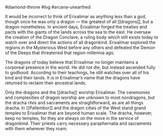 #diamond-throne #log #arcana-unearthed

It would be incorrect to think of Erixalimar as anything less than a god, though once he was only a dragon — the greatest of all [[dragons]], but a dragon nonetheless. In ancient days, Erixalimar forged the treaties and pacts with the giants of the lands across the sea to the east. He oversaw the creation of the Dragon Conclave, a ruling body which still exists today to watch over and direct the actions of all dragonkind. Erixalimar explored the regions in the Mysterious West before any others and defeated the Demon of the Deeps that threatened that
region millennia ago.
The dragons of today believe that Erixalimar no longer maintains a corporeal presence in the world. He did not die, but instead ascended fully to godhood. According to their teachings,
he still watches over all of his kind and their lands. It is in Erixalimar’s name that the dragons have returned to reclaim their ancestral lands.
Only the dragons and the [[dracha]] worship Erixalimar. The ceremonies and complexities of dragon worship are unknown to most nondragons, but the dracha rites and sacraments are straightforward, as are all things dracha. In [[Pallembor]] and the dragon cities of the West stand grand temples to Erixalimar that are beyond human scale. The dracha, however, keep no temples, for they are always on the move in the service of dragonkind. Their priests carry necessary paraphernalia and sacraments with them wherever they roam.
